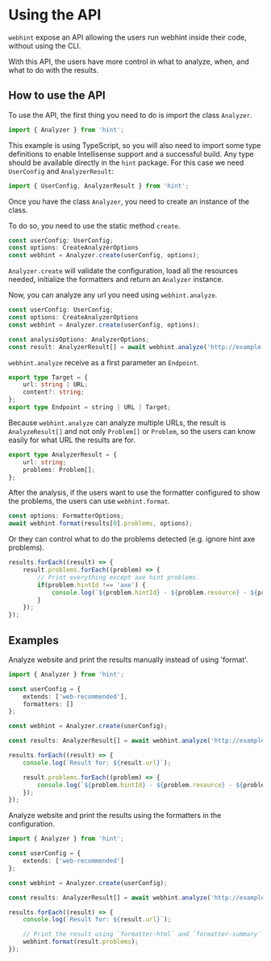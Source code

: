 # Using the API

`webhint` expose an API allowing the users run webhint inside their code,
without using the CLI.

With this API, the users have more control in what to analyze, when, and
what to do with the results.

## How to use the API

To use the API, the first thing you need to do is import the class `Analyzer`.

```js
import { Analyzer } from 'hint';
```

This example is using TypeScript, so you will also need to import some type
definitions to enable Intellisense support and a successful build.
Any type should be available directly in the `hint` package.
For this case we need `UserConfig` and `AnalyzerResult`:

 ```ts
import { UserConfig, AnalyzerResult } from 'hint';
```

Once you have the class `Analyzer`, you need to create an instance of
the class.

To do so, you need to use the static method `create`.

```ts
const userConfig: UserConfig;
const options: CreateAnalyzerOptions
const webhint = Analyzer.create(userConfig, options);
```

`Analyzer.create` will validate the configuration, load all the resources
needed, initialize the formatters and return an `Analyzer` instance.

Now, you can analyze any url you need using `webhint.analyze`.

```ts
const userConfig: UserConfig;
const options: CreateAnalyzerOptions
const webhint = Analyzer.create(userConfig, options);

const analysisOptions: AnalyzerOptions;
const result: AnalyzerResult[] = await webhint.analyze('http://example.com', options);
```

`webhint.analyze` receive as a first parameter an `Endpoint`.

```ts
export type Target = {
    url: string | URL;
    content?: string;
};
export type Endpoint = string | URL | Target;
```

Because `webhint.analyze` can analyze multiple URLs, the result
is `AnalyzeResult[]` and not only `Problem[]` or `Problem`, so the users can
know easily for what URL the results are for.

```ts
export type AnalyzerResult = {
    url: string;
    problems: Problem[];
};
```

After the analysis, if the users want to use the formatter configured to
show the problems, the users can use `webhint.format`.

```ts
const options: FormatterOptions;
await webhint.format(results[0].problems, options);
```

Or they can control what to do the problems detected (e.g. ignore hint axe problems).

```ts
results.forEach((result) => {
    result.problems.forEach((problem) => {
        // Print everything except axe hint problems.
        if(problem.hintId !== 'axe') {
            console.log(`${problem.hintId} - ${problem.resource} - ${problem.message}`);
        }
    });
});
```

## Examples

Analyze website and print the results manually instead of using 'format'.

```ts
import { Analyzer } from 'hint';

const userConfig = {
    extends: ['web-recommended'],
    formatters: []
};

const webhint = Analyzer.create(userConfig);

const results: AnalyzerResult[] = await webhint.analyze('http://example.com');

results.forEach((result) => {
    console.log(`Result for: ${result.url}`);

    result.problems.forEach((problem) => {
        console.log(`${problem.hintId} - ${problem.resource} - ${problem.message}`);
    });
});
```

Analyze website and print the results using the formatters in the configuration.

```ts
import { Analyzer } from 'hint';

const userConfig = {
    extends: ['web-recommended']
};

const webhint = Analyzer.create(userConfig);

const results: AnalyzerResult[] = await webhint.analyze('http://example.com');

results.forEach((result) => {
    console.log(`Result for: ${result.url}`);

    // Print the result using `formatter-html` and `formatter-summary`
    webhint.format(result.problems);
});
```
